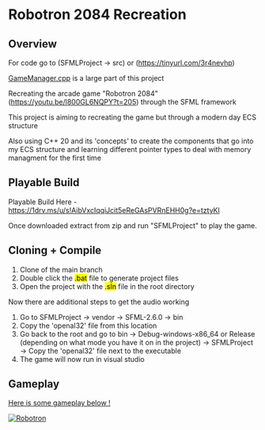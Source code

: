 # Robotron 2084 Recreation

## Overview

For code go to (SFMLProject -> src) or (https://tinyurl.com/3r4nevhp)

[GameManager.cpp](https://github.com/Brad0408/ArcadeGame/blob/main/SFMLProject/src/GameManager.cpp) is a large part of this project

Recreating the arcade game "Robotron 2084" (https://youtu.be/l800GL6NQPY?t=205) through the SFML framework

This project is aiming to recreating the game but through a modern day ECS structure

Also using C++ 20 and its 'concepts' to create the components that go into my ECS structure and learning different pointer types to deal with memory managment for the first time


## Playable Build

Playable Build Here - https://1drv.ms/u/s!AibVxcIqqiJcit5eReGAsPVRnEHH0g?e=tztyKl

Once downloaded extract from zip and run "SFMLProject" to play the game.


## Cloning + Compile

1) Clone of the main branch
2) Double click the <mark>.bat</mark> file to generate project files
3) Open the project with the <mark>.sln</mark> file in the root directory

Now there are additional steps to get the audio working
1) Go to SFMLProject -> vendor -> SFML-2.6.0 -> bin
2) Copy the 'openal32' file from this location
3) Go back to the root and go to bin -> Debug-windows-x86_64 or Release (depending on what mode you have it on in the project) -> SFMLProject -> Copy the 'openal32' file next to the executable
4) The game will now run in visual studio


## Gameplay

<ins> Here is some gameplay below ! </ins>

[![Robotron](https://i.ytimg.com/vi/adypIm5LvcQ/maxresdefault.jpg?sqp=-oaymwEmCIAKENAF8quKqQMa8AEB-AH-CYAC0AWKAgwIABABGH8gEygTMA8=&amp;rs=AOn4CLBGf-b7ap22g0jiwROJa1cqly0JDQ)](https://youtu.be/adypIm5LvcQ)
